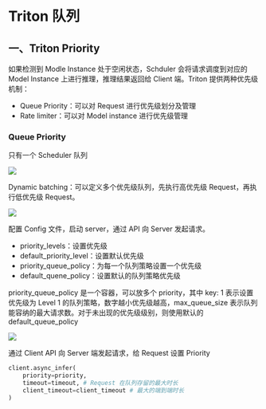 # Triton 队列

## 一、Triton Priority

如果检测到 Modle Instance 处于空闲状态，Schduler 会将请求调度到对应的 Model Instance 上进行推理，推理结果返回给 Client 端。Triton 提供两种优先级机制：

- Queue Priority：可以对 Request 进行优先级划分及管理
- Rate limiter：可以对 Model instance 进行优先级管理

### Queue Priority

只有一个 Scheduler 队列

![](../../figs.assets/image-20230705140911031.png)

Dynamic batching：可以定义多个优先级队列，先执行高优先级 Request，再执行低优先级 Request。

![](../../figs.assets/image-20230705140929637.png)

配置 Config 文件，启动 server，通过 API 向 Server 发起请求。

- priority_levels：设置优先级
- default_priority_level：设置默认优先级
- priority_queue_policy：为每一个队列策略设置一个优先级
- default_quene_policy：设置默认的队列策略优先级

priority_queue_policy 是一个容器，可以放多个 priority，其中 key: 1 表示设置优先级为 Level 1 的队列策略，数字越小优先级越高，max_queue_size 表示队列能容纳的最大请求数。对于未出现的优先级级别，则使用默认的 default_queue_policy

![](../../figs.assets/image-20230705141621217.png)

通过 Client API 向 Server 端发起请求，给 Request 设置 Priority

```python
client.async_infer(
	priority=priority,
	timeout=timeout, # Request 在队列存留的最大时长
	client_timeout=client_timeout # 最大的端到端时长
)
```



